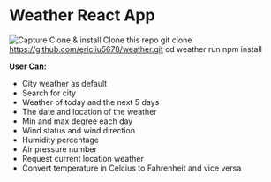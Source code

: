 # Weather React App
![Capture](https://user-images.githubusercontent.com/5874898/162671687-d8130b25-6a58-4744-aebe-4fdee0ad4c61.JPG)
Clone & install
Clone this repo git clone https://github.com/ericliu5678/weather.git
cd weather
run npm install

**User Can:**

- City weather as default
- Search for city
- Weather of today and the next 5 days
- The date and location of the weather
- Min and max degree each day
- Wind status and wind direction
- Humidity percentage
- Air pressure number
- Request current location weather
- Convert temperature in Celcius to Fahrenheit and vice versa
